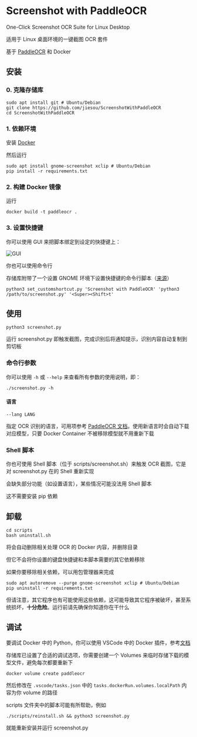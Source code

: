 # Screenshot with PaddleOCR

One-Click Screenshot OCR Suite for Linux Desktop

适用于 Linux 桌面环境的一键截图 OCR 套件

基于 [PaddleOCR](https://github.com/PaddlePaddle/PaddleOCR) 和 Docker

## 安装

### 0. 克隆存储库

```shell
sudo apt install git # Ubuntu/Debian
git clone https://github.com/jiesou/ScreenshotWithPaddleOCR
cd ScreenshotWithPaddleOCR
```

### 1. 依赖环境

安装 [Docker](https://docs.docker.com/engine/install/)

然后运行

```shell
sudo apt install gnome-screenshot xclip # Ubuntu/Debian
pip install -r requirements.txt
```

### 2. 构建 Docker 镜像

运行

```shell
docker build -t paddleocr .
```

### 3. 设置快捷键

你可以使用 GUI 来把脚本绑定到设定的快捷键上：

![GUI](https://user-images.githubusercontent.com/84175239/213644404-a0762776-e068-423b-861d-e0a37eb381a3.png)

你也可以使用命令行

存储库附带了一个设置 GNOME 环境下设置快捷键的命令行脚本（[来源](https://askubuntu.com/a/597414)）

```shell
python3 set_customshortcut.py 'Screenshot with PaddleOCR' 'python3 /path/to/screenshot.py' '<Super><Shift>t'
```

## 使用

```shell
python3 screenshot.py
```

运行 screenshot.py 即触发截图，完成识别后将通知提示，识别内容自动复制到剪切板

### 命令行参数

你可以使用 `-h` 或 `--help` 来查看所有参数的使用说明，即：

```shell
./screenshot.py -h
```

#### 语言

```shell
--lang LANG
```

指定 OCR 识别的语言，可用项参考 [PaddleOCR 文档](https://github.com/PaddlePaddle/PaddleOCR/blob/release/2.6/doc/doc_en/multi_languages_en.md#5-support-languages-and-abbreviations)。使用新语言时会自动下载对应模型，只要 Docker Container 不被移除模型就不用重新下载

### Shell 脚本

你也可使用 Shell 脚本（位于 scripts/screenshot.sh）来触发 OCR 截图，它是对 screenshot.py 在的 Shell 重新实现

会缺失部分功能（如设置语言），某些情况可能没法用 Shell 脚本

这不需要安装 pip 依赖

## 卸载

```shell
cd scripts
bash uninstall.sh
```

将会自动删除相关处理 OCR 的 Docker 内容，并删除目录

但它不会将你设置的键盘快捷键和本脚本需要的其它依赖移除

如果你要移除相关依赖，可以用包管理器来完成

```shell
sudo apt autoremove --purge gnome-screenshot xclip # Ubuntu/Debian
pip uninstall -r requirements.txt
```

但请注意，其它程序也有可能使用这些依赖，这可能导致其它程序被破坏，甚至系统损坏，**十分危险**。运行前请先确保你知道你在干什么

## 调试

要调试 Docker 中的 Python，你可以使用 VSCode 中的 Docker 插件，参考[文档](https://code.visualstudio.com/docs/containers/overview)

 存储库已设置了合适的调试选项，你需要创建一个 Volumes 来临时存储下载的模型文件，避免每次都要重新下

```shell
docker volume create paddleocr
```

然后修改在 `.vscode/tasks.json` 中的 `tasks.dockerRun.volumes.localPath` 内容为你 volume 的路径

scripts 文件夹中的脚本可能有所帮助，例如

```shell
./scripts/reinstall.sh && python3 screenshot.py
```

就能重新安装并运行 screenshot.py
